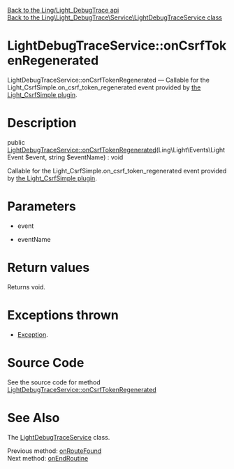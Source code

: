 [Back to the Ling/Light_DebugTrace api](https://github.com/lingtalfi/Light_DebugTrace/blob/master/doc/api/Ling/Light_DebugTrace.md)<br>
[Back to the Ling\Light_DebugTrace\Service\LightDebugTraceService class](https://github.com/lingtalfi/Light_DebugTrace/blob/master/doc/api/Ling/Light_DebugTrace/Service/LightDebugTraceService.md)


LightDebugTraceService::onCsrfTokenRegenerated
================



LightDebugTraceService::onCsrfTokenRegenerated — Callable for the Light_CsrfSimple.on_csrf_token_regenerated event provided by [the Light_CsrfSimple plugin](Light_CsrfSimple).




Description
================


public [LightDebugTraceService::onCsrfTokenRegenerated](https://github.com/lingtalfi/Light_DebugTrace/blob/master/doc/api/Ling/Light_DebugTrace/Service/LightDebugTraceService/onCsrfTokenRegenerated.md)(Ling\Light\Events\LightEvent $event, string $eventName) : void




Callable for the Light_CsrfSimple.on_csrf_token_regenerated event provided by [the Light_CsrfSimple plugin](Light_CsrfSimple).




Parameters
================


- event

    

- eventName

    


Return values
================

Returns void.


Exceptions thrown
================

- [Exception](http://php.net/manual/en/class.exception.php).&nbsp;







Source Code
===========
See the source code for method [LightDebugTraceService::onCsrfTokenRegenerated](https://github.com/lingtalfi/Light_DebugTrace/blob/master/Service/LightDebugTraceService.php#L163-L170)


See Also
================

The [LightDebugTraceService](https://github.com/lingtalfi/Light_DebugTrace/blob/master/doc/api/Ling/Light_DebugTrace/Service/LightDebugTraceService.md) class.

Previous method: [onRouteFound](https://github.com/lingtalfi/Light_DebugTrace/blob/master/doc/api/Ling/Light_DebugTrace/Service/LightDebugTraceService/onRouteFound.md)<br>Next method: [onEndRoutine](https://github.com/lingtalfi/Light_DebugTrace/blob/master/doc/api/Ling/Light_DebugTrace/Service/LightDebugTraceService/onEndRoutine.md)<br>


